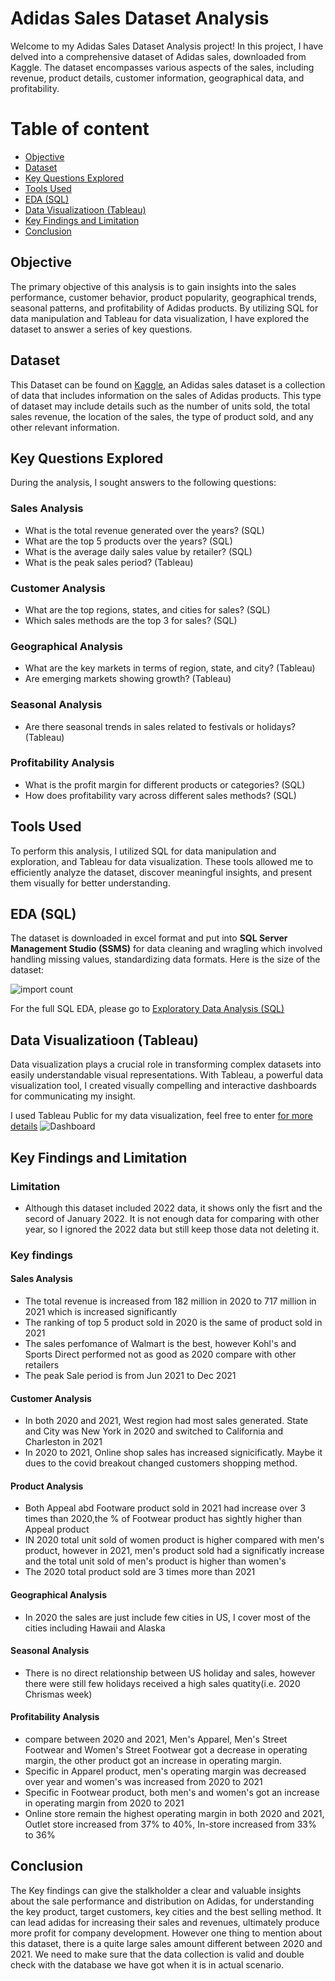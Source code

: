 # Adidas Sales Dataset Analysis
Welcome to my Adidas Sales Dataset Analysis project! In this project, I have delved into a comprehensive dataset of Adidas sales, downloaded from Kaggle. The dataset encompasses various aspects of the sales, including revenue, product details, customer information, geographical data, and profitability.

# Table of content
 - [Objective](https://github.com/24billys/Adidas-US-Sales/tree/main#objective)
 - [Dataset](https://github.com/24billys/Adidas-US-Sales/tree/main#Dataset)
 - [Key Questions Explored](https://github.com/24billys/Adidas-US-Sales/tree/main#Key-Questions-Explored)
 - [Tools Used](https://github.com/24billys/Adidas-US-Sales/tree/main#Tools-Used)
 - [EDA (SQL)](https://github.com/24billys/Adidas-US-Sales/tree/main#eda-sql)
 - [Data Visualizatioon (Tableau)](https://github.com/24billys/Adidas-US-Sales/tree/main#data-visualizatioon-tableau)
 - [Key Findings and Limitation](https://github.com/24billys/Adidas-US-Sales/tree/main#Key-Findings-and-Limitation)
 - [Conclusion](https://github.com/24billys/Adidas-US-Sales/tree/main#Conclusion)



## Objective
The primary objective of this analysis is to gain insights into the sales performance, customer behavior, product popularity, geographical trends, seasonal patterns, and profitability of Adidas products. By utilizing SQL for data manipulation and Tableau for data visualization, I have explored the dataset to answer a series of key questions.

## Dataset
This Dataset can be found on [Kaggle](https://www.kaggle.com/datasets/heemalichaudhari/adidas-sales-dataset), an Adidas sales dataset is a collection of data that includes information on the sales of Adidas products. This type of dataset may include details such as the number of units sold, the total sales revenue, the location of the sales, the type of product sold, and any other relevant information.

## Key Questions Explored
During the analysis, I sought answers to the following questions:

### Sales Analysis
 - What is the total revenue generated over the years? (SQL)
 - What are the top 5 products over the years? (SQL)
 - What is the average daily sales value by retailer? (SQL)
 - What is the peak sales period? (Tableau)

### Customer Analysis
 - What are the top regions, states, and cities for sales? (SQL)
 - Which sales methods are the top 3 for sales? (SQL)

### Geographical Analysis
 - What are the key markets in terms of region, state, and city? (Tableau)
 - Are emerging markets showing growth? (Tableau)

### Seasonal Analysis
 - Are there seasonal trends in sales related to festivals or holidays? (Tableau)


### Profitability Analysis
 - What is the profit margin for different products or categories? (SQL)
 - How does profitability vary across different sales methods? (SQL)

## Tools Used
To perform this analysis, I utilized SQL for data manipulation and exploration, and Tableau for data visualization. These tools allowed me to efficiently analyze the dataset, discover meaningful insights, and present them visually for better understanding.


## EDA (SQL)

The dataset is downloaded in excel format and put into <b>SQL Server Management Studio (SSMS)</b> for data cleaning and wragling which involved handling missing values, standardizing data formats.
Here is the size of the dataset:

![import count](https://github.com/24billys/Adidas-US-Sales/blob/main/import%20counts.PNG)

For the full SQL EDA, please go to [Exploratory Data Analysis (SQL)](https://github.com/24billys/Adidas-US-Sales/tree/main/Exploratory%20Data%20Analysis%20(SQL))

## Data Visualizatioon (Tableau)

Data visualization plays a crucial role in transforming complex datasets into easily understandable visual representations. With Tableau, a powerful data visualization tool, I created visually compelling and interactive dashboards for communicating my insight.

I used Tableau Public for my data visualization, feel free to enter [for more details](https://github.com/24billys/Adidas-US-Sales/tree/main/Data%20Visualization%20(Tableau))
![Dashboard](https://github.com/24billys/Adidas-US-Sales/blob/main/Data%20Visualization%20(Tableau)/Dashboard.PNG)

## Key Findings and Limitation
### Limitation
 - Although this dataset included 2022 data, it shows only the fisrt and the secord of January 2022. It is not enough data for comparing with other year, so I ignored the 2022 data but still keep those data not deleting it.

### Key findings

#### Sales Analysis
 - The total revenue is increased from 182 million in 2020 to 717 million in 2021 which is increased significantly
 - The ranking of top 5 product sold in 2020 is the same of product sold in 2021
 - The sales perfomance of Walmart is the best, however Kohl's and Sports Direct performed not as good as 2020 compare with other retailers
 - The peak Sale period is from Jun 2021 to Dec 2021

#### Customer Analysis
 - In both 2020 and 2021, West region had most sales generated. State and City was New York in 2020 and switched to California and Charleston in 2021
 - In 2020 to 2021, Online shop sales has increased signicificatly. Maybe it dues to the covid breakout changed customers shopping method.

#### Product Analysis
 - Both Appeal abd Footware product sold in 2021 had increase over 3 times than 2020,the % of Footwear product has sightly higher than Appeal product
 - IN 2020 total unit sold of women product is higher compared with men's product, however in 2021, men's product sold had a significatly increase and the total unit sold of men's product is higher than women's
 - The 2020 total product sold are 3 times more than 2021
#### Geographical Analysis

 - In 2020 the sales are just include few cities in US, I cover most of the cities including Hawaii and Alaska
   
#### Seasonal Analysis

 - There is no direct relationship between US holiday and sales, however there were still few holidays received a high sales quatity(i.e. 2020 Chrismas week)

#### Profitability Analysis
 - compare between 2020 and 2021, Men's Apparel, Men's Street Footwear and Women's Street Footwear got a decrease in operating margin, the other product got an increase in operating margin.
 - Specific in Apparel product, men's operating margin was decreased over year and women's was increased from 2020 to 2021
 - Specific in Footwear product, both men's and women's got an increase in operating margin from 2020 to 2021
 - Online store remain the highest operating margin in both 2020 and 2021, Outlet store increased from 37% to 40%, In-store increased from 33% to 36%

## Conclusion
The Key findings can give the stalkholder a clear and valuable insights about the sale performance and distribution on Adidas, for understanding the key product, target customers, key cities and the best selling method. It can lead adidas for increasing their sales and revenues, ultimately produce more profit for company development. However one thing to mention about this dataset, there is a quite large sales amount different between 2020 and 2021. We need to make sure that the data collection is valid and double check with the database we have got when it is in actual scenario.
